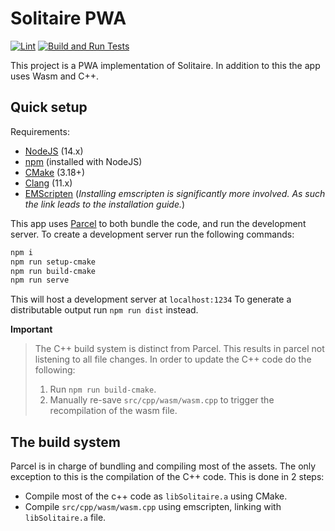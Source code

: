# Solitaire PWA

[![Lint](https://github.com/damymetzke/solitair-pwa/workflows/Lint/badge.svg?branch=main)](https://github.com/damymetzke/solitair-pwa/actions?query=workflow%3ALint)
[![Build and Run Tests](https://github.com/damymetzke/solitair-pwa/workflows/Build%20and%20Run%20Tests/badge.svg?branch=main)](https://github.com/damymetzke/solitair-pwa/actions?query=workflow%3A%22Build+and+Run+Tests%22)

This project is a PWA implementation of Solitaire.
In addition to this the app uses Wasm and C++.

## Quick setup

Requirements:

- [NodeJS](https://nodejs.org) (14.x)
- [npm](https://www.npmjs.com/get-npm) (installed with NodeJS)
- [CMake](https://cmake.org) (3.18+)
- [Clang](https://clang.llvm.org) (11.x)
- [EMScripten](https://emscripten.org/docs/getting_started/downloads.html)
  (_Installing emscripten is significantly more involved._
  _As such the link leads to the installation guide._)

This app uses [Parcel](https://parceljs.org) to both bundle the code, and run the development server.
To create a development server run the following commands:

```bash
npm i
npm run setup-cmake
npm run build-cmake
npm run serve
```

This will host a development server at `localhost:1234`
To generate a distributable output run `npm run dist` instead.

**Important**

> The C++ build system is distinct from Parcel.
> This results in parcel not listening to all file changes.
> In order to update the C++ code do the following:
>
> 1. Run `npm run build-cmake`.
> 2. Manually re-save `src/cpp/wasm/wasm.cpp` to trigger the recompilation of the wasm file.

## The build system

Parcel is in charge of bundling and compiling most of the assets.
The only exception to this is the compilation of the C++ code.
This is done in 2 steps:

- Compile most of the c++ code as `libSolitaire.a` using CMake.
- Compile `src/cpp/wasm/wasm.cpp` using emscripten, linking with `libSolitaire.a` file.
